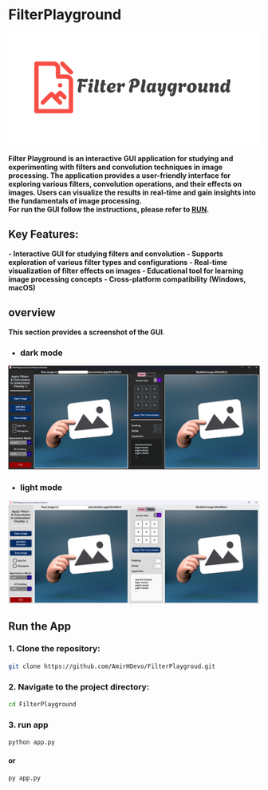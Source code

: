 # FilterPlayground

![Header Image](header_thumbnail.png)

<strong>Filter Playground is an interactive GUI application for studying and experimenting
with filters and convolution techniques in image processing. The application provides
a user-friendly interface for exploring various filters, convolution operations,
and their effects on images. Users can visualize the results in real-time and gain insights into the fundamentals of
image processing.<br>
For run the GUI follow the instructions, please refer to [RUN](#run-the-app).
</strong>

## Key Features:

<strong>
- Interactive GUI for studying filters and convolution
- Supports exploration of various filter types and configurations
- Real-time visualization of filter effects on images
- Educational tool for learning image processing concepts
- Cross-platform compatibility (Windows, macOS)
 </strong>

## overview

**This section provides a screenshot of the GUI**.

- ### dark mode
![screenshot1.png](screenshot1.png)

- ### light mode
![screenshot2.png](screenshot2.png)

## Run the App

### 1. Clone the repository:

```bash
git clone https://github.com/AmirHDevo/FilterPlaygroud.git
``` 

### 2. Navigate to the project directory:

```bash 
cd FilterPlayground
```

### 3. run app
```bash 
python app.py
```
#### or 
```bash
py app.py
```

